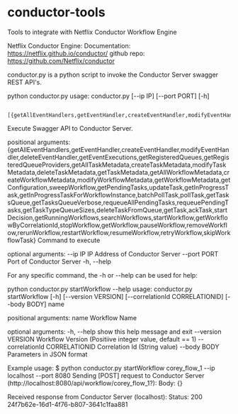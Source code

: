 # conductor-tools
Tools to integrate with Netflix Conductor Workflow Engine

Netflix Conductor Engine:
Documentation: https://netflix.github.io/conductor/
github repo: https://github.com/Netflix/conductor

conductor.py is a python script to invoke the Conductor Server swagger REST API's.

python conductor.py
usage: conductor.py [--ip IP] [--port PORT] [-h]

                    [{getAllEventHandlers,getEventHandler,createEventHandler,modifyEventHandler,deleteEventHandler,getEventExecutions,getRegisteredQueues,getRegisteredQueueProviders,getAllTaskMetadata,createTaskMetadata,modifyTaskMetadata,deleteTaskMetadata,getTaskMetadata,getAllWorkflowMetadata,createWorkflowMetadata,modifyWorkflowMetadata,getWorkflowMetadata,getConfiguration,sweepWorkflow,getPendingTasks,updateTask,getInProgressTask,getInProgressTaskForWorkflowInstance,batchPollTask,pollTask,getTasksQueue,getTasksQueueVerbose,requeueAllPendingTasks,requeuePendingTasks,getTaskTypeQueueSizes,deleteTaskFromQueue,getTask,ackTask,startDecision,getRunningWorkflows,searchWorkflows,startWorkflow,getWorkflowByCorrelationId,stopWorkflow,getWorkflow,pauseWorkflow,removeWorkflow,rerunWorkflow,restartWorkflow,resumeWorkflow,retryWorkflow,skipWorkflowTask}]

Execute Swagger API to Conductor Server.

positional arguments:
  {getAllEventHandlers,getEventHandler,createEventHandler,modifyEventHandler,deleteEventHandler,getEventExecutions,getRegisteredQueues,getRegisteredQueueProviders,getAllTaskMetadata,createTaskMetadata,modifyTaskMetadata,deleteTaskMetadata,getTaskMetadata,getAllWorkflowMetadata,createWorkflowMetadata,modifyWorkflowMetadata,getWorkflowMetadata,getConfiguration,sweepWorkflow,getPendingTasks,updateTask,getInProgressTask,getInProgressTaskForWorkflowInstance,batchPollTask,pollTask,getTasksQueue,getTasksQueueVerbose,requeueAllPendingTasks,requeuePendingTasks,getTaskTypeQueueSizes,deleteTaskFromQueue,getTask,ackTask,startDecision,getRunningWorkflows,searchWorkflows,startWorkflow,getWorkflowByCorrelationId,stopWorkflow,getWorkflow,pauseWorkflow,removeWorkflow,rerunWorkflow,restartWorkflow,resumeWorkflow,retryWorkflow,skipWorkflowTask}
                        Command to execute

optional arguments:
  --ip IP               IP Address of Conductor Server
  --port PORT           Port of Conductor Server
  -h, --help
  


For any specific command, the -h or --help can be used for help:
  
python conductor.py startWorkflow --help
usage: conductor.py startWorkflow [-h] [--version VERSION]
                                  [--correlationId CORRELATIONID]
                                  [--body BODY]
                                  name

positional arguments:
  name                  Workflow Name

optional arguments:
  -h, --help            show this help message and exit
  --version VERSION     Workflow Version (Positiive integer value, default ==
                        1)
  --correlationId CORRELATIONID
                        Correlation Id (String value)
  --body BODY           Parameters in JSON format
  






Example usage:
$ python conductor.py startWorkflow corey_flow_1 --ip localhost --port 8080
Sending [POST] request to Conductor Server (http://localhost:8080/api/workflow/corey_flow_1?):
Body:
{}


Received response from Conductor Server (localhost):
Status: 200
24f7b62e-16d1-4f76-b807-3641c1faa881
  
